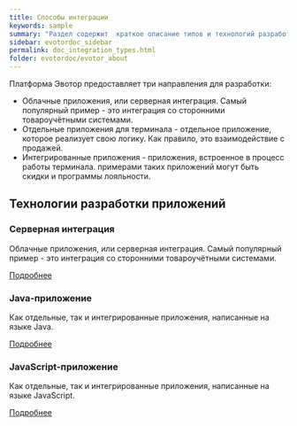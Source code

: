 ```yaml
---
title: Способы интеграции
keywords: sample
summary: "Раздел содержит  краткое описание типов и технологий разработки приложений для платформы Эвотор."
sidebar: evotordoc_sidebar
permalink: doc_integration_types.html
folder: evotordoc/evotor_about
---
```


Платформа Эвотор предоставляет три направления для разработки:

* Облачные приложения, или серверная интеграция. Самый популярный пример - это интеграция со сторонними товароучётными системами.
* Отдельные приложения для терминала - отдельное приложение, которое реализует свою логику. Как правило, это взаимодействие с продажей.
* Интегрированные приложения - приложения, встроенное в процесс работы терминала. примерами таких приложений могут быть скидки и программы лояльности.


<div class="row">
         <div class="col-lg-12">
             <h2 class="page-header">Технологии разработки приложений</h2>
         </div>
         <div class="col-md-3 col-sm-6">
             <div class="panel panel-default text-center">
                 <div class="panel-heading">
                     <span class="fa-stack fa-5x">
                           <i class="fa fa-circle fa-stack-2x text-primary"></i>
                           <i class="fa fa-cloud fa-stack-1x fa-inverse"></i>
                     </span>
                 </div>
                 <div class="panel-body">
                     <h3>Серверная интеграция</h3>
                     <p>Облачные приложения, или серверная интеграция. Самый популярный пример - это интеграция со сторонними товароучётными системами.</p>
                     <a href="tag_Облако.html" class="btn btn-primary">Подробнее</a>
                 </div>
             </div>
         </div>
         <div class="col-md-3 col-sm-6">
             <div class="panel panel-default text-center">
                 <div class="panel-heading">
                     <span class="fa-stack fa-5x">
                           <i class="fa fa-circle fa-stack-2x text-primary"></i>
                           <i class="fa fa-coffee fa-stack-1x fa-inverse"></i>
                     </span>
                 </div>
                 <div class="panel-body">
                     <h3>Java-приложение</h3>
                     <p>Как отдельные, так и интегрированные приложения, написанные на языке Java.</p>
                     <a href="tag_Java.html" class="btn btn-primary">Подробнее</a>
                 </div>
             </div>
         </div>
         <div class="col-md-3 col-sm-6">
             <div class="panel panel-default text-center">
                 <div class="panel-heading">
                     <span class="fa-stack fa-5x">
                           <i class="fa fa-circle fa-stack-2x text-primary"></i>
                           <i class="fa fa-gears fa-stack-1x fa-inverse"></i>
                     </span>
                 </div>
                 <div class="panel-body">
                     <h3>JavaScript-приложение</h3>
                     <p>Как отдельные, так и интегрированные приложения, написанные на языке JavaScript.</p>
                     <a href="tag_JavaScript.html" class="btn btn-primary">Подробнее</a>
                 </div>
             </div>
         </div>
</div>
